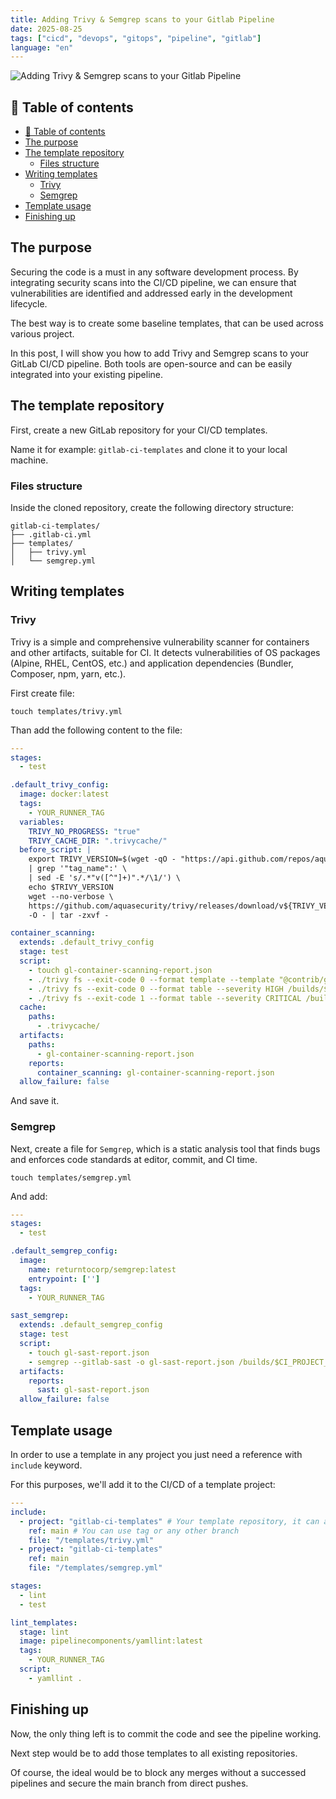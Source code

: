 ```yaml
---
title: Adding Trivy & Semgrep scans to your Gitlab Pipeline
date: 2025-08-25
tags: ["cicd", "devops", "gitops", "pipeline", "gitlab"]
language: "en"
---
```


![Adding Trivy & Semgrep scans to your Gitlab Pipeline](/img/cicd-gitlab-sast.png)

## 📖 Table of contents

- [📖 Table of contents](#-table-of-contents)
- [The purpose](#the-purpose)
- [The template repository](#the-template-repository)
  - [Files structure](#files-structure)
- [Writing templates](#writing-templates)
  - [Trivy](#trivy)
  - [Semgrep](#semgrep)
- [Template usage](#template-usage)
- [Finishing up](#finishing-up)

## The purpose

Securing the code is a must in any software development process. By integrating security scans into the CI/CD pipeline, we can ensure that vulnerabilities are identified and addressed early in the development lifecycle.

The best way is to create some baseline templates, that can be used across various project.

In this post, I will show you how to add Trivy and Semgrep scans to your GitLab CI/CD pipeline. Both tools are open-source and can be easily integrated into your existing pipeline.

## The template repository

First, create a new GitLab repository for your CI/CD templates.

Name it for example: `gitlab-ci-templates` and clone it to your local machine.

### Files structure

Inside the cloned repository, create the following directory structure:

```shell
gitlab-ci-templates/
├── .gitlab-ci.yml
├── templates/
│   ├── trivy.yml
│   └── semgrep.yml
```

## Writing templates

### Trivy

Trivy is a simple and comprehensive vulnerability scanner for containers and other artifacts, suitable for CI. It detects vulnerabilities of OS packages (Alpine, RHEL, CentOS, etc.) and application dependencies (Bundler, Composer, npm, yarn, etc.).

First create file:

```shell
touch templates/trivy.yml
```

Than add the following content to the file:

```yaml
---
stages:
  - test

.default_trivy_config:
  image: docker:latest
  tags:
    - YOUR_RUNNER_TAG
  variables:
    TRIVY_NO_PROGRESS: "true"
    TRIVY_CACHE_DIR: ".trivycache/"
  before_script: |
    export TRIVY_VERSION=$(wget -qO - "https://api.github.com/repos/aquasecurity/trivy/releases/latest" \
    | grep '"tag_name":' \
    | sed -E 's/.*"v([^"]+)".*/\1/') \
    echo $TRIVY_VERSION
    wget --no-verbose \
    https://github.com/aquasecurity/trivy/releases/download/v${TRIVY_VERSION}/trivy_${TRIVY_VERSION}_Linux-64bit.tar.gz \
    -O - | tar -zxvf -

container_scanning:
  extends: .default_trivy_config
  stage: test
  script:
    - touch gl-container-scanning-report.json
    - ./trivy fs --exit-code 0 --format template --template "@contrib/gitlab.tpl" -o gl-container-scanning-report.json --severity CRITICAL,HIGH /builds/$CI_PROJECT_PATH/
    - ./trivy fs --exit-code 0 --format table --severity HIGH /builds/$CI_PROJECT_PATH/
    - ./trivy fs --exit-code 1 --format table --severity CRITICAL /builds/$CI_PROJECT_PATH/
  cache:
    paths:
      - .trivycache/
  artifacts:
    paths:
      - gl-container-scanning-report.json
    reports:
      container_scanning: gl-container-scanning-report.json
  allow_failure: false
```

And save it.

### Semgrep

Next, create a file for `Semgrep`, which is a static analysis tool that finds bugs and enforces code standards at editor, commit, and CI time.

```shell
touch templates/semgrep.yml
```

And add:

```yaml
---
stages:
  - test

.default_semgrep_config:
  image:
    name: returntocorp/semgrep:latest
    entrypoint: ['']
  tags:
    - YOUR_RUNNER_TAG

sast_semgrep:
  extends: .default_semgrep_config
  stage: test
  script:
    - touch gl-sast-report.json
    - semgrep --gitlab-sast -o gl-sast-report.json /builds/$CI_PROJECT_PATH/
  artifacts:
    reports:
      sast: gl-sast-report.json
  allow_failure: false
```

## Template usage

In order to use a template in any project you just need a reference with `include` keyword.

For this purposes, we'll add it to the CI/CD of a template project:

```yaml
---
include:
  - project: "gitlab-ci-templates" # Your template repository, it can also used e.g. group like: devops/name
    ref: main # You can use tag or any other branch
    file: "/templates/trivy.yml"
  - project: "gitlab-ci-templates"
    ref: main
    file: "/templates/semgrep.yml"

stages:
  - lint
  - test

lint_templates:
  stage: lint
  image: pipelinecomponents/yamllint:latest
  tags:
    - YOUR_RUNNER_TAG
  script:
    - yamllint .
```

## Finishing up

Now, the only thing left is to commit the code and see the pipeline working.

Next step would be to add those templates to all existing repositories.

Of course, the ideal would be to block any merges without a successed pipelines and secure the main branch from direct pushes.
